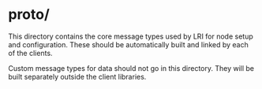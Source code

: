 # proto/

This directory contains the core message types used by LRI for node setup
and configuration.  These should be automatically built and linked by
each of the clients.

Custom message types for data should not go in this directory.  They will be
built separately outside the client libraries.

